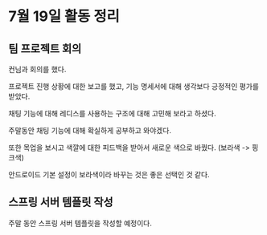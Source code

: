 # 7월 19일 활동 정리


## 팀 프로젝트 회의
컨님과 회의를 했다.

프로젝트 진행 상황에 대한 보고를 했고, 기능 명세서에 대해 생각보다 긍정적인 평가를 받았다.

채팅 기능에 대해 레디스를 사용하는 구조에 대해 고민해 보라고 하셨다.

주말동안 채팅 기능에 대해 확실하게 공부하고 와야겠다.

또한 목업을 보시고 색깔에 대한 피드백을 받아서 새로운 색으로 바꿨다. (보라색 -> 핑크색)

안드로이드 기본 설정이 보라색이라 바꾸는 것은 좋은 선택인 것 같다.

## 스프링 서버 템플릿 작성
주말 동안 스프링 서버 템플릿을 작성할 예정이다.

